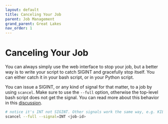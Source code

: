 ```yaml
---
layout: default
title: Canceling Your Job
parent: Job Management
grand_parent: Great Lakes
nav_order: 1
---
```

# Canceling Your Job
You can always simply use the web interface to stop your job, but a better way is to write your script to catch SIGINT and gracefully stop itself. You can either catch it in your bash script, or in your Python script.

You can issue a SIGINT, or any kind of signal for that matter, to a job by using `scancel`. Make sure to use the `--full` option, otherwise the top-level bash script does not get the signal. You can read more about this behavior in this [discussion](https://bugs.schedmd.com/show_bug.cgi?id=9715).

```bash
# notice it's INT not SIGINT. Other signals work the same way, e.g. KILL not SIGKILL
scancel --full --signal=INT <job-id>
```
